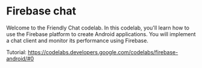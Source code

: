 # Firebase chat

Welcome to the Friendly Chat codelab. 
In this codelab, you'll learn how to use the Firebase platform to create Android applications. 
You will implement a chat client and monitor its performance using Firebase.

Tutorial: https://codelabs.developers.google.com/codelabs/firebase-android/#0